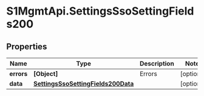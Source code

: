 # S1MgmtApi.SettingsSsoSettingFields200

## Properties
Name | Type | Description | Notes
------------ | ------------- | ------------- | -------------
**errors** | **[Object]** | Errors | [optional] 
**data** | [**SettingsSsoSettingFields200Data**](SettingsSsoSettingFields200Data.md) |  | [optional] 


